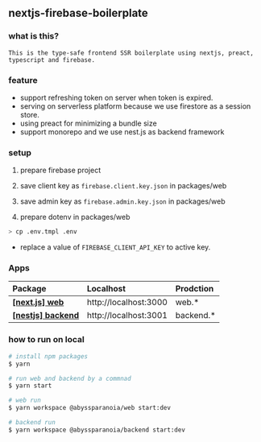 ## nextjs-firebase-boilerplate

### what is this?

`This is the type-safe frontend SSR boilerplate using nextjs, preact, typescript and firebase.`

### feature

- support refreshing token on server when token is expired.
- serving on serverless platform because we use firestore as a session store.
- using preact for minimizing a bundle size
- support monorepo and we use nest.js as backend framework

### setup

1. prepare firebase project
2. save client key as `firebase.client.key.json` in packages/web
3. save admin key as `firebase.admin.key.json` in packages/web

4. prepare dotenv in packages/web

```bash
> cp .env.tmpl .env
```

- replace a value of `FIREBASE_CLIENT_API_KEY` to active key.

### Apps

| Package                                    | Localhost             | Prodction  |
| :----------------------------------------- | :-------------------- | :--------- |
| **[[next.js] web](./packages/web)**        | http://localhost:3000 | web.\*     |
| **[[nestjs] backend](./packages/backend)** | http://localhost:3001 | backend.\* |

### how to run on local

```bash
# install npm packages
$ yarn

# run web and backend by a commnad
$ yarn start

# web run
$ yarn workspace @abyssparanoia/web start:dev

# backend run
$ yarn workspace @abyssparanoia/backend start:dev
```
